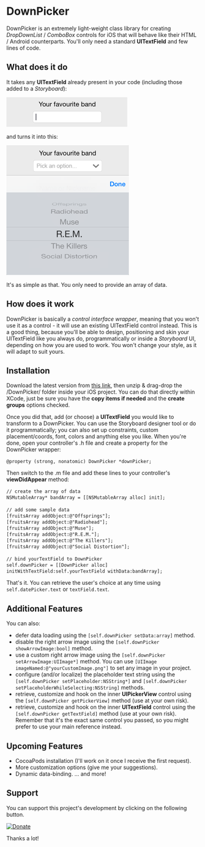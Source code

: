 # DownPicker
DownPicker is an extremely light-weight class library for creating *DropDownList* / *ComboBox* controls for iOS that will behave like their HTML / Android counterparts.
You'll only need a standard **UITextField** and few lines of code.

## What does it do
It takes any **UITextField** already present in your code (including those added to a *Storyboard*):

![alt text](https://raw.githubusercontent.com/Darkseal/DownPicker/gh-pages/images/DownPicker/UITextField.base.png "Here's a standard UITextField")

and turns it into this:

![alt text](https://raw.githubusercontent.com/Darkseal/DownPicker/gh-pages/images/DownPicker/UITextField.DownPicker.png "Here's a DownPicker control")

 It's as simple as that. You only need to provide an array of data.
 
## How does it work
DownPicker is basically a *control interface wrapper*, meaning that you won't use it as a control - 
it will use an existing UITextField control instead.
This is a good thing, because you'll be able to design, positioning and skin your UITextField like you always do, 
programmatically or inside a *Storyboard* UI, depending on how you are used to work. You won't change your style, as it will 
adapt to suit yours.

## Installation
Download the latest version from [this link](https://github.com/Darkseal/DownPicker/archive/master.zip), 
then unzip & drag-drop the /DownPicker/ folder inside your iOS project. You can do that directly within XCode,
just be sure you have the **copy items if needed** and the **create groups** options checked.
  
Once you did that, add (or choose) a **UITextField** you would like to transform to a DownPicker. You can use the Storyboard 
designer tool or do it programmatically; you can also set up constraints, custom placement/coords, font, colors 
and anything else you like. When you're done, open your controller's .h file and create a property 
for the DownPicker wrapper:

    @property (strong, nonatomic) DownPicker *downPicker;

Then switch to the .m file and add these lines to your controller's **viewDidAppear** method:

    // create the array of data
    NSMutableArray* bandArray = [[NSMutableArray alloc] init];
    
    // add some sample data
    [fruitsArray addObject:@"Offsprings"];
    [fruitsArray addObject:@"Radiohead"];
    [fruitsArray addObject:@"Muse"];
    [fruitsArray addObject:@"R.E.M."];
    [fruitsArray addObject:@"The Killers"];
    [fruitsArray addObject:@"Social Distortion"];
    
    // bind yourTextField to DownPicker
    self.downPicker = [[DownPicker alloc] initWithTextField:self.yourTextField withData:bandArray];

That's it. You can retrieve the user's choice at any time using `self.datePicker.text` or `textField.text`.

## Additional Features
You can also:
- defer data loading using the `[self.downPicker setData:array]` method.
- disable the right arrow image using the `[self.downPicker showArrowImage:bool]` method.
- use a custom right arrow image using the `[self.downPicker setArrowImage:UIImage*]` method. 
You can use `[UIImage imageNamed:@"yourCustomImage.png"]` to set any image in your project.
- configure (and/or localize) the placeholder text string using the `[self.downPicker setPlaceholder:NSString*]` and `[self.downPicker setPlaceholderWhileSelecting:NSString]` methods.
- retrieve, customize and hook on the inner **UIPickerView** control using the `[self.downPicker getPickerView]` method (use at your own risk).
- retrieve, customize and hook on the inner **UITextField** control using the `[self.downPicker getTextField]` method (use at your own risk). Remember that it's the exact same control you passed, so you might prefer to use your main reference instead.

## Upcoming Features
- CocoaPods installation (I'll work on it once I receive the first request).
- More customization options (give me your suggestions).
- Dynamic data-binding.
... and more!

## Support
You can support this project's development by clicking on the following button.
  
[<img src="https://www.paypalobjects.com/en_US/i/btn/btn_donate_LG.gif" border="0" alt="Donate">](https://www.paypal.com/cgi-bin/webscr?cmd=_s-xclick&hosted_button_id=F576E73P5X526)
  
 Thanks a lot!
